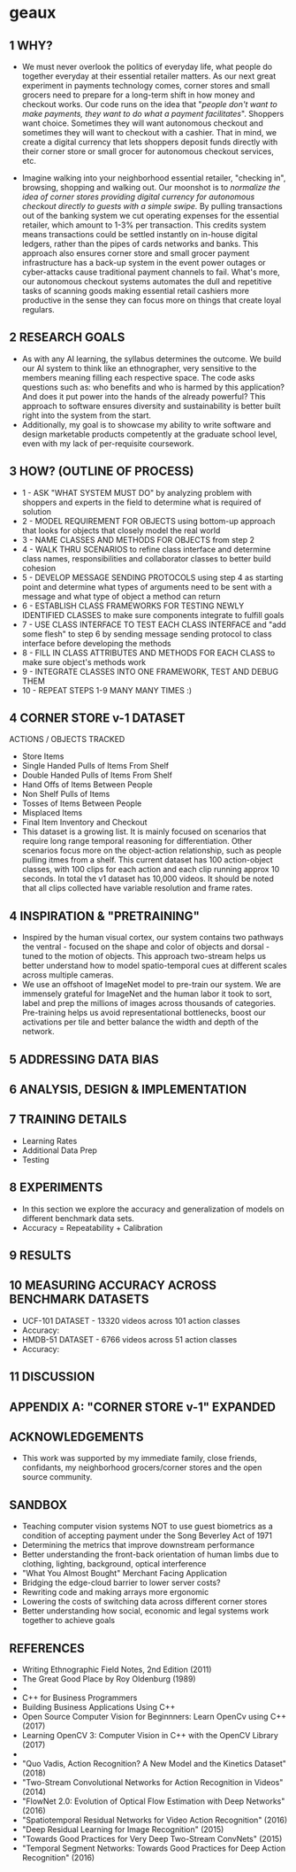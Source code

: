 # geaux

## 1 WHY?

* We must never overlook the politics of everyday life, what people do together everyday at their essential retailer matters.  As our next great experiment in payments technology comes, corner stores and small grocers need to prepare for a long-term shift in how money and checkout works.  Our code runs on the idea that "_people don't want to make payments, they want to do what a payment facilitates_".  Shoppers want choice.  Sometimes they will want autonomous checkout and sometimes they will want to checkout with a cashier.  That in mind, we create a digital currency that lets shoppers deposit funds directly with their corner store or small grocer for autonomous checkout services, etc.  

* Imagine walking into your neighborhood essential retailer, "checking in", browsing, shopping and walking out. Our moonshot is to _normalize the idea of corner stores providing digital currency for autonomous checkout directly to guests with a simple swipe._  By pulling transactions out of the banking system we cut operating expenses for the essential retailer, which amount to 1-3% per transaction.  This credits system means transactions could be settled instantly on in-house digital ledgers, rather than the pipes of cards networks and banks. This approach also ensures corner store and small grocer payment infrastructure has a back-up system in the event power outages or cyber-attacks cause traditional payment channels to fail.  What's more, our autonomous checkout systems automates the dull and repetitive tasks of scanning goods making essential retail cashiers more productive in the sense they can focus more on things that create loyal regulars.

## 2 RESEARCH GOALS

* As with any AI learning, the syllabus determines the outcome.  We build our AI system to think like an ethnographer, very sensitive to the members meaning filling each respective space.  The code asks questions such as:  who benefits and who is harmed by this application?  And does it put power into the hands of the already powerful?  This approach to software ensures diversity and sustainability is better built right into the system from the start. 
* Additionally, my goal is to showcase my ability to write software and design marketable products competently at the graduate school level, even with my lack of per-requisite coursework.

## 3 HOW? (OUTLINE OF PROCESS)

* 1 - ASK "WHAT SYSTEM MUST DO" by analyzing problem with shoppers and experts in the field to determine what is required of solution
* 2 - MODEL REQUIREMENT FOR OBJECTS using bottom-up approach that looks for objects that closely model the real world
* 3 - NAME CLASSES AND METHODS FOR OBJECTS from step 2 
* 4 - WALK THRU SCENARIOS to refine class interface and determine class names, responsibilities and collaborator classes to better build cohesion
* 5 - DEVELOP MESSAGE SENDING PROTOCOLS using step 4 as starting point and determine what types of arguments need to be sent with a message and what type of object a method can return
* 6 - ESTABLISH CLASS FRAMEWORKS FOR TESTING NEWLY IDENTIFIED CLASSES to make sure components integrate to fulfill goals
* 7 - USE CLASS INTERFACE TO TEST EACH CLASS INTERFACE and "add some flesh" to step 6 by sending message sending protocol to class interface before developing the methods
* 8 - FILL IN CLASS ATTRIBUTES AND METHODS FOR EACH CLASS to make sure object's methods work
* 9 - INTEGRATE CLASSES INTO ONE FRAMEWORK, TEST AND DEBUG THEM
* 10 - REPEAT STEPS 1-9 MANY MANY TIMES :)

## 4 CORNER STORE v-1 DATASET

ACTIONS / OBJECTS TRACKED
  * Store Items
  * Single Handed Pulls of Items From Shelf
  * Double Handed Pulls of Items From Shelf
  * Hand Offs of Items Between People
  * Non Shelf Pulls of Items
  * Tosses of Items Between People
  * Misplaced Items 
  * Final Item Inventory and Checkout
  * This dataset is a growing list.  It is mainly focused on scenarios that require long range temporal reasoning for differentiation.  Other scenarios focus more on the object-action relationship, such as people pulling itmes from a shelf. This current dataset has 100 action-object classes, with 100 clips for each action and each clip running approx 10 seconds. In total the v1 dataset has 10,000 videos. It should be noted that all clips collected have variable resolution and frame rates.

## 4 INSPIRATION & "PRETRAINING"

* Inspired by the human visual cortex, our system contains two pathways the ventral - focused on the shape and color of objects and dorsal - tuned to the motion of objects. This approach two-stream helps us better understand how to model spatio-temporal cues at different scales across multiple cameras. 
* We use an offshoot of ImageNet model to pre-train our system. We are immensely grateful for ImageNet and the human labor it took to sort, label and prep the millions of images across thousands of categories. Pre-training helps us avoid representational bottlenecks, boost our activations per tile and better balance the width and depth of the network.

## 5 ADDRESSING DATA BIAS

## 6 ANALYSIS, DESIGN & IMPLEMENTATION 

## 7 TRAINING DETAILS

* Learning Rates 
* Additional Data Prep
* Testing

## 8 EXPERIMENTS

* In this section we explore the accuracy and generalization of models on different benchmark data sets. 
* Accuracy = Repeatability + Calibration

## 9 RESULTS

## 10 MEASURING ACCURACY ACROSS BENCHMARK DATASETS

* UCF-101 DATASET - 13320 videos across 101 action classes
* Accuracy:
* HMDB-51 DATASET - 6766 videos across 51 action classes
* Accuracy:

## 11 DISCUSSION

## APPENDIX A: "CORNER STORE v-1" EXPANDED

## ACKNOWLEDGEMENTS

* This work was supported by my immediate family, close friends, confidants, my neighborhood grocers/corner stores and the open source community. 

## SANDBOX

* Teaching computer vision systems NOT to use guest biometrics as a condition of accepting payment under the Song Beverley Act of 1971
* Determining the metrics that improve downstream performance
* Better understanding the front-back orientation of human limbs due to clothing, lighting, background, optical interference
* "What You Almost Bought" Merchant Facing Application
* Bridging the edge-cloud barrier to lower server costs?
* Rewriting code and making arrays more ergonomic
* Lowering the costs of switching data across different corner stores
* Better understanding how social, economic and legal systems work together to achieve goals

## REFERENCES

* Writing Ethnographic Field Notes, 2nd Edition (2011)
* The Great Good Place by Roy Oldenburg (1989)
* 
* C++ for Business Programmers
* Building Business Applications Using C++
* Open Source Computer Vision for Beginnners: Learn OpenCv using C++ (2017)
* Learning OpenCV 3: Computer Vision in C++ with the OpenCV Library (2017)
*
* "Quo Vadis, Action Recognition? A New Model and the Kinetics Dataset" (2018)
* "Two-Stream Convolutional Networks for Action Recognition in Videos" (2014)
* "FlowNet 2.0: Evolution of Optical Flow Estimation with Deep Networks" (2016)
* "Spatiotemporal Residual Networks for Video Action Recognition" (2016)
* "Deep Residual Learning for Image Recognition" (2015)
* "Towards Good Practices for Very Deep Two-Stream ConvNets" (2015)
* "Temporal Segment Networks: Towards Good Practices for Deep Action Recognition" (2016)
